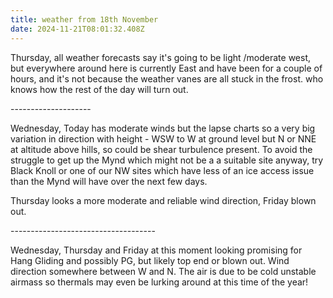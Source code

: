 ```yaml
---
title: weather from 18th November
date: 2024-11-21T08:01:32.408Z
---
```

Thursday, all weather forecasts say it's going to be light /moderate west, but everywhere around here is currently East and have been for a couple of hours, and it's not because the weather vanes are all stuck in the frost.  who knows how the rest of the day will turn out.

\--------------------

Wednesday, Today has moderate winds but the lapse charts so a very big variation in direction with height - WSW to W at ground level but N or NNE at altitude above hills, so could be shear turbulence present.  To avoid the struggle to get up the Mynd which might not be a a suitable site anyway, try Black Knoll or one of our NW sites which have less of an ice access issue than the Mynd will have over the next few days.                                             

Thursday looks a more moderate and reliable wind direction, Friday blown out.

\------------------------------------

Wednesday, Thursday and Friday at this moment looking promising for Hang Gliding and possibly PG, but likely top end or blown out. Wind direction somewhere between W and N. The air is due to be cold unstable airmass so thermals may even be lurking around at this time of the year!